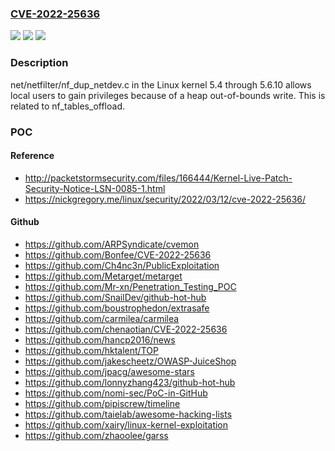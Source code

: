 ### [CVE-2022-25636](https://cve.mitre.org/cgi-bin/cvename.cgi?name=CVE-2022-25636)
![](https://img.shields.io/static/v1?label=Product&message=n%2Fa&color=blue)
![](https://img.shields.io/static/v1?label=Version&message=n%2Fa&color=blue)
![](https://img.shields.io/static/v1?label=Vulnerability&message=n%2Fa&color=brighgreen)

### Description

net/netfilter/nf_dup_netdev.c in the Linux kernel 5.4 through 5.6.10 allows local users to gain privileges because of a heap out-of-bounds write. This is related to nf_tables_offload.

### POC

#### Reference
- http://packetstormsecurity.com/files/166444/Kernel-Live-Patch-Security-Notice-LSN-0085-1.html
- https://nickgregory.me/linux/security/2022/03/12/cve-2022-25636/

#### Github
- https://github.com/ARPSyndicate/cvemon
- https://github.com/Bonfee/CVE-2022-25636
- https://github.com/Ch4nc3n/PublicExploitation
- https://github.com/Metarget/metarget
- https://github.com/Mr-xn/Penetration_Testing_POC
- https://github.com/SnailDev/github-hot-hub
- https://github.com/boustrophedon/extrasafe
- https://github.com/carmilea/carmilea
- https://github.com/chenaotian/CVE-2022-25636
- https://github.com/hancp2016/news
- https://github.com/hktalent/TOP
- https://github.com/jakescheetz/OWASP-JuiceShop
- https://github.com/jpacg/awesome-stars
- https://github.com/lonnyzhang423/github-hot-hub
- https://github.com/nomi-sec/PoC-in-GitHub
- https://github.com/pipiscrew/timeline
- https://github.com/taielab/awesome-hacking-lists
- https://github.com/xairy/linux-kernel-exploitation
- https://github.com/zhaoolee/garss

